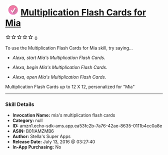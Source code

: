 # &nbsp;<img src="skill_icon" alt="Multiplication Flash Cards for Mia icon" width="36"> [Multiplication Flash Cards for Mia](http://alexa.amazon.com/#skills/amzn1.echo-sdk-ams.app.ea53fc2b-7a76-42ae-8635-0111b4cc0a8e)
![0 stars](../../images/ic_star_border_black_18dp_1x.png)![0 stars](../../images/ic_star_border_black_18dp_1x.png)![0 stars](../../images/ic_star_border_black_18dp_1x.png)![0 stars](../../images/ic_star_border_black_18dp_1x.png)![0 stars](../../images/ic_star_border_black_18dp_1x.png) 0

To use the Multiplication Flash Cards for Mia skill, try saying...

* *Alexa, start Mia's Multiplication Flash Cards.*

* *Alexa, begin Mia's Multiplication Flash Cards.*

* *Alexa, open Mia's Multiplication Flash Cards.*

Multiplication Flash Cards up to 12 X 12, personalized for "Mia"

***

### Skill Details

* **Invocation Name:** mia's multiplication flash cards
* **Category:** null
* **ID:** amzn1.echo-sdk-ams.app.ea53fc2b-7a76-42ae-8635-0111b4cc0a8e
* **ASIN:** B01IAMZMB6
* **Author:** Stella's Super Apps
* **Release Date:** July 13, 2016 @ 03:27:40
* **In-App Purchasing:** No
